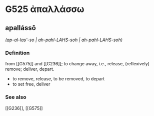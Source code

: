 # G525 ἀπαλλάσσω

## apallássō

_(ap-al-las'-so | ah-pahl-LAHS-soh | ah-pahl-LAHS-soh)_

### Definition

from [[G575]] and [[G236]]; to change away, i.e., release, (reflexively) remove; deliver, depart.

- to remove, release, to be removed, to depart
- to set free, deliver

### See also

[[G236]], [[G575]]

